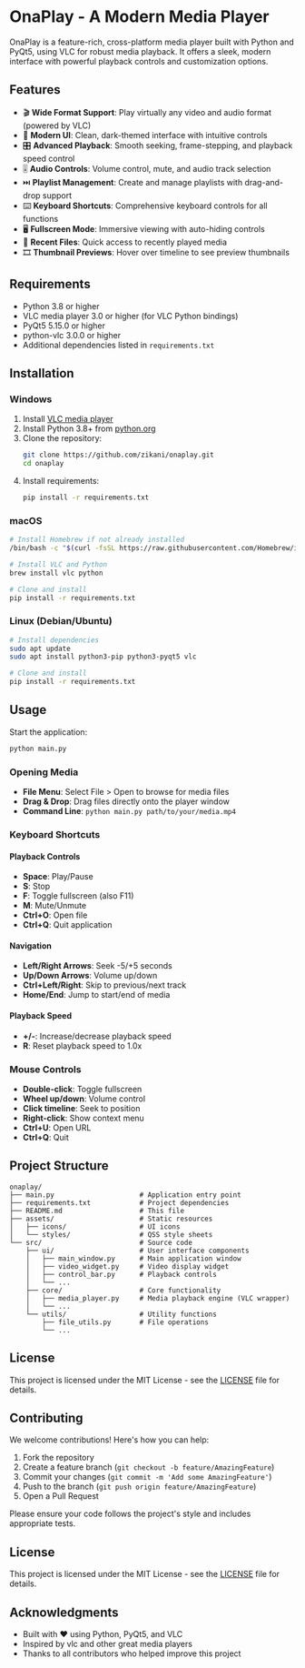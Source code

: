 # OnaPlay - A Modern Media Player

OnaPlay is a feature-rich, cross-platform media player built with Python and PyQt5, using VLC for robust media playback. It offers a sleek, modern interface with powerful playback controls and customization options.

## Features

- 🎬 **Wide Format Support**: Play virtually any video and audio format (powered by VLC)
- 🎨 **Modern UI**: Clean, dark-themed interface with intuitive controls
- 🎛️ **Advanced Playback**: Smooth seeking, frame-stepping, and playback speed control
- 🎚️ **Audio Controls**: Volume control, mute, and audio track selection
- ⏭️ **Playlist Management**: Create and manage playlists with drag-and-drop support
- ⌨️ **Keyboard Shortcuts**: Comprehensive keyboard controls for all functions
- 🖥️ **Fullscreen Mode**: Immersive viewing with auto-hiding controls
- 🔄 **Recent Files**: Quick access to recently played media
- 🎞️ **Thumbnail Previews**: Hover over timeline to see preview thumbnails

## Requirements

- Python 3.8 or higher
- VLC media player 3.0 or higher (for VLC Python bindings)
- PyQt5 5.15.0 or higher
- python-vlc 3.0.0 or higher
- Additional dependencies listed in `requirements.txt`

## Installation

### Windows
1. Install [VLC media player](https://www.videolan.org/vlc/)
2. Install Python 3.8+ from [python.org](https://www.python.org/downloads/)
3. Clone the repository:
   ```bash
   git clone https://github.com/zikani/onaplay.git
   cd onaplay
   ```
4. Install requirements:
   ```bash
   pip install -r requirements.txt
   ```

### macOS
```bash
# Install Homebrew if not already installed
/bin/bash -c "$(curl -fsSL https://raw.githubusercontent.com/Homebrew/install/HEAD/install.sh)"

# Install VLC and Python
brew install vlc python

# Clone and install
pip install -r requirements.txt
```

### Linux (Debian/Ubuntu)
```bash
# Install dependencies
sudo apt update
sudo apt install python3-pip python3-pyqt5 vlc

# Clone and install
pip install -r requirements.txt
```

## Usage

Start the application:
```bash
python main.py
```

### Opening Media
- **File Menu**: Select File > Open to browse for media files
- **Drag & Drop**: Drag files directly onto the player window
- **Command Line**: `python main.py path/to/your/media.mp4`

### Keyboard Shortcuts

#### Playback Controls
- **Space**: Play/Pause
- **S**: Stop
- **F**: Toggle fullscreen (also F11)
- **M**: Mute/Unmute
- **Ctrl+O**: Open file
- **Ctrl+Q**: Quit application

#### Navigation
- **Left/Right Arrows**: Seek -5/+5 seconds
- **Up/Down Arrows**: Volume up/down
- **Ctrl+Left/Right**: Skip to previous/next track
- **Home/End**: Jump to start/end of media

#### Playback Speed
- **+/-**: Increase/decrease playback speed
- **R**: Reset playback speed to 1.0x

### Mouse Controls
- **Double-click**: Toggle fullscreen
- **Wheel up/down**: Volume control
- **Click timeline**: Seek to position
- **Right-click**: Show context menu
- **Ctrl+U**: Open URL
- **Ctrl+Q**: Quit

## Project Structure

```
onaplay/
├── main.py                     # Application entry point
├── requirements.txt            # Project dependencies
├── README.md                   # This file
├── assets/                     # Static resources
│   ├── icons/                  # UI icons
│   └── styles/                 # QSS style sheets
└── src/                        # Source code
    ├── ui/                     # User interface components
    │   ├── main_window.py      # Main application window
    │   ├── video_widget.py     # Video display widget
    │   ├── control_bar.py      # Playback controls
    │   └── ...
    ├── core/                   # Core functionality
    │   ├── media_player.py     # Media playback engine (VLC wrapper)
    │   └── ...
    └── utils/                  # Utility functions
        ├── file_utils.py       # File operations
        └── ...
```

## License

This project is licensed under the MIT License - see the [LICENSE](LICENSE) file for details.

## Contributing

We welcome contributions! Here's how you can help:

1. Fork the repository
2. Create a feature branch (`git checkout -b feature/AmazingFeature`)
3. Commit your changes (`git commit -m 'Add some AmazingFeature'`)
4. Push to the branch (`git push origin feature/AmazingFeature`)
5. Open a Pull Request

Please ensure your code follows the project's style and includes appropriate tests.

## License

This project is licensed under the MIT License - see the [LICENSE](LICENSE) file for details.

## Acknowledgments

- Built with ❤️ using Python, PyQt5, and VLC
- Inspired by vlc and other great media players
- Thanks to all contributors who helped improve this project
